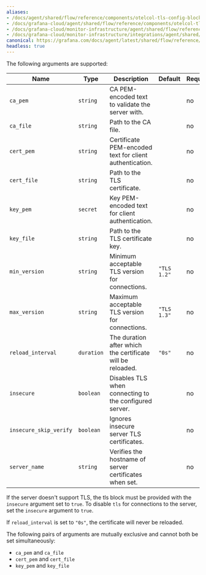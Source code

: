 ```yaml
---
aliases:
- /docs/agent/shared/flow/reference/components/otelcol-tls-config-block/
- /docs/grafana-cloud/agent/shared/flow/reference/components/otelcol-tls-config-block/
- /docs/grafana-cloud/monitor-infrastructure/agent/shared/flow/reference/components/otelcol-tls-config-block/
- /docs/grafana-cloud/monitor-infrastructure/integrations/agent/shared/flow/reference/components/otelcol-tls-config-block/
canonical: https://grafana.com/docs/agent/latest/shared/flow/reference/components/otelcol-tls-config-block/
headless: true
---
```


The following arguments are supported:

Name | Type | Description | Default | Required
---- | ---- | ----------- | ------- | --------
`ca_pem` | `string` | CA PEM-encoded text to validate the server with. | | no
`ca_file` | `string` | Path to the CA file. | | no
`cert_pem` | `string` | Certificate PEM-encoded text for client authentication. | | no
`cert_file` | `string` | Path to the TLS certificate. | | no
`key_pem` | `secret` | Key PEM-encoded text for client authentication. | | no
`key_file` | `string` | Path to the TLS certificate key. | | no
`min_version` | `string` | Minimum acceptable TLS version for connections. | `"TLS 1.2"` | no
`max_version` | `string` | Maximum acceptable TLS version for connections. | `"TLS 1.3"` | no
`reload_interval` | `duration` | The duration after which the certificate will be reloaded. | `"0s"` | no
`insecure` | `boolean` | Disables TLS when connecting to the configured server. | | no
`insecure_skip_verify` | `boolean` | Ignores insecure server TLS certificates. | | no
`server_name` | `string` | Verifies the hostname of server certificates when set. | | no

If the server doesn't support TLS, the tls block must be provided with the
`insecure` argument set to `true`. To disable `tls` for connections to the
server, set the `insecure` argument to `true`.

If `reload_interval` is set to `"0s"`, the certificate will never be reloaded.

The following pairs of arguments are mutually exclusive and cannot both be set
simultaneously:

* `ca_pem` and `ca_file`
* `cert_pem` and `cert_file`
* `key_pem` and `key_file`